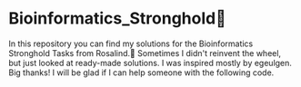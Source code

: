 # Bioinformatics_Stronghold🏫
In this repository you can find my solutions for the Bioinformatics Stronghold Tasks from Rosalind.🧬
Sometimes I didn't reinvent the wheel, but just looked at ready-made solutions.
I was inspired mostly by egeulgen. Big thanks!
I will be glad if I can help someone with the following code.
